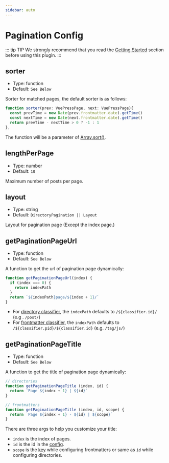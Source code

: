 ```yaml
---
sidebar: auto
---
```


# Pagination Config

::: tip TIP
We strongly recommend that you read the [Getting Started](../guide/getting-started.md) section before using this plugin.
:::

## sorter

- Type: function
- Default: `See Below`

Sorter for matched pages, the default sorter is as follows:

```typescript
function sorter(prev: VuePressPage, next: VuePressPage){
  const prevTime = new Date(prev.frontmatter.date).getTime()
  const nextTime = new Date(next.frontmatter.date).getTime()
  return prevTime - nextTime > 0 ? -1 : 1
},
```
The function will be a parameter of [Array.sort()](https://developer.mozilla.org/en-US/docs/Web/JavaScript/Reference/Global_Objects/Array/sort).

## lengthPerPage

- Type: number
- Default: `10`

Maximum number of posts per page.

## layout

- Type: string
- Default: `DirectoryPagination || Layout`

Layout for pagination page (Except the index page.)

## getPaginationPageUrl

- Type: function
- Default: `See Below`

A function to get the url of pagination page dynamically:

```js
function getPaginationPageUrl(index) {
  if (index === 0) {
    return indexPath
  }
  return `${indexPath}page/${index + 1}/`
}
```

- For [directory classifier](../README.md#directory-classifier), the `indexPath` defaults to `/${classifier.id}/` (e.g
. `/post/`)
- For [frontmatter classifier](../README.md#frontmatter-classifier), the `indexPath` defaults to `/${classifier.pid}/${classifier.id}` 
(e.g. `/tag/js/`)

## getPaginationPageTitle

- Type: function
- Default: `See Below`

A function to get the title of pagination page dynamically:

```js
// directories
function getPaginationPageTitle (index, id) {
  return `Page ${index + 1} | ${id}`
}

// frontmatters
function getPaginationPageTitle (index, id, scope) {
  return `Page ${index + 1} - ${id} | ${scope}`
}
```

There are three args to help you customize your title: 
- `index` is the index of pages.
- `id` is the id in the [config](../config/#id).
- `scope` is the [key](../config/#keys) while configuring frontmatters or same as `id` while configuring directories.


